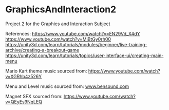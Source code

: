 # GraphicsAndInteraction2
Project 2 for the Graphics and Interaction Subject

References:
https://www.youtube.com/watch?v=EN29Vd_X4dY
https://www.youtube.com/watch?v=MiBtGy0rh00
https://unity3d.com/learn/tutorials/modules/beginner/live-training-archive/creating-a-breakout-game
https://unity3d.com/learn/tutorials/topics/user-interface-ui/creating-main-menu

Mario Kart theme music sourced from: 
https://www.youtube.com/watch?v=XGRhb4z526Y

Menu and Level music sourced from:
www.bensound.com

Magnet SFX sourced from:
https://www.youtube.com/watch?v=QEyEs9NqLEQ
